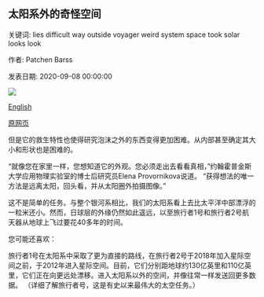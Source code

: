 ## 太阳系外的奇怪空间

关键词: lies difficult way outside voyager weird system space took solar looks look

作者: Patchen Barss

发表日期: 2020-09-08 00:00:00

![](https://ychef.files.bbci.co.uk/live/624x351/p08qwbsr.jpg)

[English](The%20weird%20space%20that%20lies%20outside%20our%20Solar%20System.md)

[原网页](https://www.bbc.com/future/article/20200908-the-weird-space-that-lies-outside-our-solar-system)

但是它的救生特性也使得研究泡沫之外的东西变得更加困难。从内部甚至确定其大小和形状也是困难的。

“就像您在家里一样，您想知道它的外观。您必须走出去看看真相，”约翰霍普金斯大学应用物理实验室的博士后研究员Elena Provornikova说道。 “获得想法的唯一方法是远离太阳，回头看，并从太阳圈外拍摄图像。”

这不是简单的任务。与整个银河系相比，我们的太阳系看上去比太平洋中部漂浮的一粒米还小。然而，日球层的外缘仍然如此遥远，以至旅行者1号和旅行者2号航天器从地球上飞过要花40多年的时间。

您可能还喜欢：

旅行者1号在太阳系中采取了更为直接的路线，在旅行者2号于2018年加入星际空间之前，于2012年进入星际空间。目前，它们分别距地球约130亿英里和110亿英里，它们正在向更远处漂移。进入太阳系以外的空间，并像往常一样发送回更多数据。 （详细了解旅行者号，这是有史以来最伟大的太空任务。）